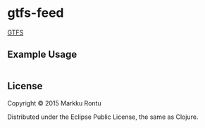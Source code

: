 # gtfs-feed

[GTFS](https://developers.google.com/transit/gtfs/)

## Example Usage

```clj
```

## License

Copyright © 2015 Markku Rontu

Distributed under the Eclipse Public License, the same as Clojure.
